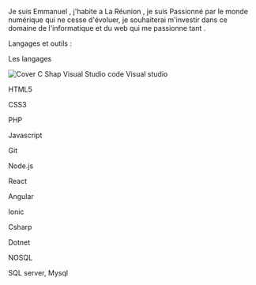 Je suis Emmanuel , j'habite a La Réunion , je suis Passionné par le monde numérique qui ne cesse d'évoluer, je souhaiterai m'investir dans ce domaine de l'informatique et du web qui me passionne tant .

Langages et outils :

Les langages 

![Cover](https://github.com/Noel974/Noel974/img/csarhap.jpg) C Shap
Visual Studio code 
Visual studio 

HTML5

CSS3

PHP 

Javascript

Git

Node.js

React 

Angular

Ionic

Csharp
 
Dotnet

NOSQL

SQL server, Mysql 




